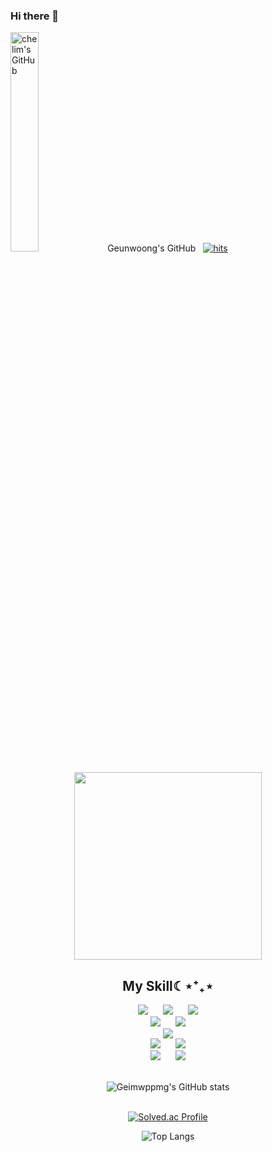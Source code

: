 ### Hi there 👋
<img src="https://noticon-static.tammolo.com/dgggcrkxq/image/upload/v1586271105/noticon/eyjidxvaivj5xh1vitnn.gif" alt="chelim's GitHub" width="30%" height="30%"> Geunwoong's&nbsp;GitHub &nbsp; [![hits](https://hits.seeyoufarm.com/api/count/incr/badge.svg?url=https%3A%2F%2Fgithub.com%2Fsonggeunwoong)](https://hits.seeyoufarm.com)

<div align="center">
  
<img src="https://github.com/Byungul/Byungul/assets/101097111/7960fce0-0b0a-456e-8e80-b76a6121fddc" width="300" height="300"/>

  <h2 align="center">My Skill☾⋆⁺₊⋆</h2>
<img src="https://img.shields.io/badge/JAVA-007396?style=for-the-badge&logo=Oracle&logoColor=orange" style="height : auto; margin-left : 10px; margin-right : 10px;"/> 
<img src="https://img.shields.io/badge/Spring-6DB33F?style=for-the-badge&logo=Spring&logoColor=white" style="height : auto; margin-left : 10px; margin-right : 10px;"/> 
<img src="https://img.shields.io/badge/Spring Boot-6DB33F?style=for-the-badge&logo=Spring Boot&logoColor=white" style="height : auto; margin-left : 10px; margin-right : 10px;"/> 
<br>
<img src="https://img.shields.io/badge/python-yellow?style=for-the-badge&logo=python&logoColor=#3776AB" style="height : auto; margin-left : 10px; margin-right : 10px;"/>
<img src="https://img.shields.io/badge/Flask-000000?style=for-the-badge&logo=flask&logoColor=#000000" style="height : auto; margin-left : 10px; margin-right : 10px;"/> 
<br>
<img src="https://img.shields.io/badge/mysql-4479A1?style=for-the-badge&logo=mysql&logoColor=white" style="height : auto; margin-left : 10px; margin-right : 10px;"/>
<br>
<img src="https://img.shields.io/badge/Gradle-02303A?style=for-the-badge&logo=Gradle&logoColor=white" style="height : auto; margin-left : 10px; margin-right : 10px;"/> 
<img src="https://img.shields.io/badge/Docker-2496ED?style=for-the-badge&logo=Docker&logoColor=white" style="height : auto; margin-left : 10px; margin-right : 10px;"/> 
<br>
<img src="https://img.shields.io/badge/Jira-0052CC?style=for-the-badge&logo=Jira&logoColor=white" style="height : auto; margin-left : 10px; margin-right : 10px;"/>
<img src="https://img.shields.io/badge/GitLab-FCA121?style=for-the-badge&logo=GitLab&logoColor=white" style="height : auto; margin-left : 10px; margin-right : 10px;"/>
 <br/><br/>
  
  <!-- 깃state -->
  ![Geimwppmg's GitHub stats](https://github-readme-stats.vercel.app/api?username=songgeunwoong&show_icons=true&hide=contribs,prs&cache_seconds=86400&theme=maroongold)
  <br/><br/>
  <!-- 백준 티어 -->
  [![Solved.ac Profile](http://mazassumnida.wtf/api/v2/generate_badge?boj=songgu001)](https://solved.ac/profile/songgu001/)
  <!-- 언어 사용 -->
  ![Top Langs](https://github-readme-stats.vercel.app/api/top-langs/?username=songguenwoong&layout=compact&theme=dark)
</div>
